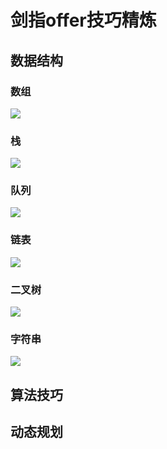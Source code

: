 # 剑指offer技巧精炼

## 数据结构

### 数组

![](https://p.ipic.vip/lj6u8k.jpg)

### 栈

![](https://p.ipic.vip/wuwa5j.jpg)

### 队列

![](https://p.ipic.vip/c4lk6e.jpg)

### 链表

![](https://p.ipic.vip/lr0ikc.jpg)

### 二叉树

![](https://p.ipic.vip/nokh0c.jpg)

### 字符串

![](https://p.ipic.vip/3kybye.jpg)

## 算法技巧

## 动态规划

